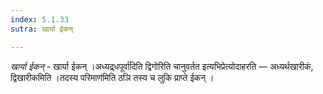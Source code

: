 ```yaml
---
index: 5.1.33
sutra: खार्या ईकन्

---
```

_खार्या ईकन्_ - खार्या ईकन् ।अध्यद्र्धपूर्वा॑दिति द्विगोरिति चानुवर्तत इत्यभिप्रेत्योदाहरति — अध्यर्थखारीकं, द्विखारीकमिति ।तदस्य परिमाण॑मिति ठञि तस्य च लुकि प्राप्ते ईकन् ।